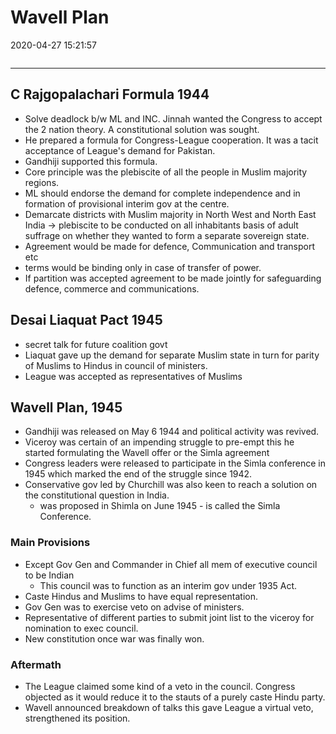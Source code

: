 # Wavell Plan

2020-04-27 15:21:57

```toc
```

---

## C Rajgopalachari Formula 1944

- Solve deadlock b/w ML and INC. Jinnah wanted the Congress to accept the 2 nation theory. A constitutional solution was sought.
- He prepared a formula for Congress-League cooperation. It was a tacit acceptance of League's demand for Pakistan.
- Gandhiji supported this formula.
- Core principle was the plebiscite of all the people in Muslim majority regions.
- ML should endorse the demand for complete independence and in formation of provisional interim gov at the centre.
- Demarcate districts with Muslim majority in North West and North East India -> plebiscite to be conducted on all inhabitants basis of adult suffrage on whether they wanted to form a separate sovereign state.
- Agreement would be made for defence, Communication and transport etc
- terms would be binding only in case of transfer of power.
- If partition was accepted agreement to be made jointly for safeguarding defence, commerce and communications.

## Desai Liaquat Pact 1945

- secret talk for future coalition govt
- Liaquat gave up the demand for separate Muslim state in turn for parity of Muslims to Hindus in council of ministers.
- League was accepted as representatives of Muslims

## Wavell Plan, 1945

- Gandhiji was released on May 6 1944 and political activity was revived.
- Viceroy was certain of an impending struggle to pre-empt this he started formulating the Wavell offer or the Simla agreement
- Congress leaders were released to participate in the Simla conference in 1945 which marked the end of the struggle since 1942.
- Conservative gov led by Churchill was also keen to reach a solution on the constitutional question in India.
	- was proposed in Shimla on June 1945 - is called the Simla Conference.

### Main Provisions

- Except Gov Gen and Commander in Chief all mem of executive council to be Indian
	- This council was to function as an interim gov under 1935 Act.
- Caste Hindus and Muslims to have equal representation.
- Gov Gen was to exercise veto on advise of ministers.
- Representative of different parties to submit joint list to the viceroy for nomination to exec council.
- New constitution once war was finally won.

### Aftermath

- The League claimed some kind of a veto in the council. Congress objected as it would reduce it to the stauts of a purely caste Hindu party.
- Wavell announced breakdown of talks this gave League a virtual veto, strengthened its position.

